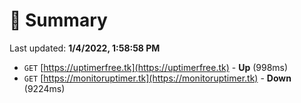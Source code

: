 # 📖 Summary
Last updated: **1/4/2022, 1:58:58 PM**

- `GET` [https://uptimerfree.tk](https://uptimerfree.tk) - **Up** (998ms)
- `GET` [https://monitoruptimer.tk](https://monitoruptimer.tk) - **Down** (9224ms)

